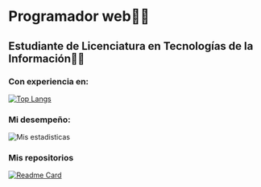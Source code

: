 # Programador web👨‍💻
## Estudiante de Licenciatura en Tecnologías de la Información👨‍🎓

### Con experiencia en:
[![Top Langs](https://github-readme-stats.vercel.app/api/top-langs/?username=diegoalz&layout=compact&theme=radical)](https://github.com/diegoalz/github-readme-stats)

### Mi desempeño:
![Mis estadisticas](https://github-readme-stats.vercel.app/api?username=diegoalz&show_icons=true&theme=radical)

### Mis repositorios
[![Readme Card](https://github-readme-stats.vercel.app/api/pin/?username=diegoalz&repo=github-readme-stats)](https://github.com/diegoalz/github-readme-stats)
<!--
**diegoalz/diegoalz** is a ✨ _special_ ✨ repository because its `README.md` (this file) appears on your GitHub profile.

Here are some ideas to get you started:

- 🔭 I’m currently working on ...
- 🌱 I’m currently learning ...
- 👯 I’m looking to collaborate on ...
- 🤔 I’m looking for help with ...
- 💬 Ask me about ...
- 📫 How to reach me: ...
- 😄 Pronouns: ...
- ⚡ Fun fact: ...
-->

